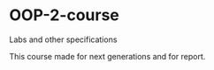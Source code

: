 # OOP-2-course
Labs and other specifications

This course made for next generations and for report.
